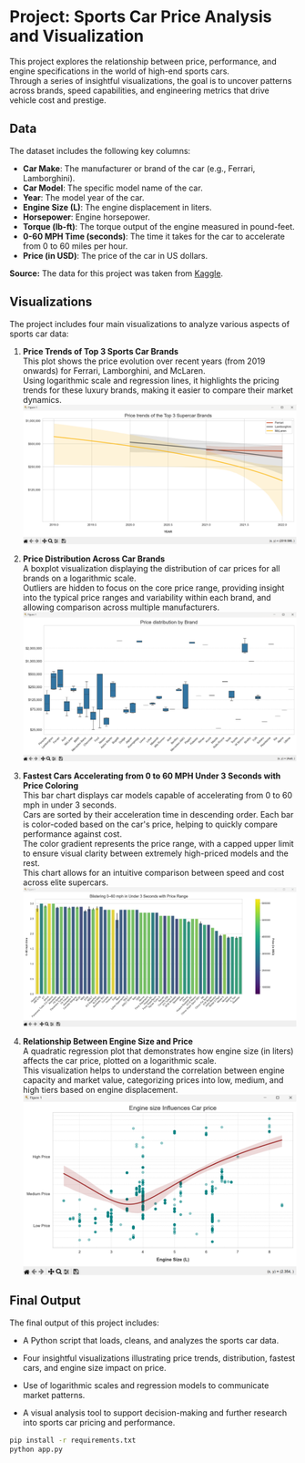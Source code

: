 # Project: Sports Car Price Analysis and Visualization

This project explores the relationship between price, performance, and engine specifications in the world of high-end sports cars.  
Through a series of insightful visualizations, the goal is to uncover patterns across brands, speed capabilities, and engineering metrics that drive vehicle cost and prestige.

## Data

The dataset includes the following key columns:

- **Car Make**: The manufacturer or brand of the car (e.g., Ferrari, Lamborghini).  
- **Car Model**: The specific model name of the car.  
- **Year**: The model year of the car.  
- **Engine Size (L)**: The engine displacement in liters.  
- **Horsepower**: Engine horsepower.  
- **Torque (lb-ft)**: The torque output of the engine measured in pound-feet.  
- **0-60 MPH Time (seconds)**: The time it takes for the car to accelerate from 0 to 60 miles per hour.  
- **Price (in USD)**: The price of the car in US dollars.

**Source:** The data for this project was taken from [Kaggle](https://www.kaggle.com/datasets/rkiattisak/sports-car-prices-dataset).

## Visualizations

The project includes four main visualizations to analyze various aspects of sports car data:

1. **Price Trends of Top 3 Sports Car Brands**  
   This plot shows the price evolution over recent years (from 2019 onwards) for Ferrari, Lamborghini, and McLaren.  
   Using logarithmic scale and regression lines, it highlights the pricing trends for these luxury brands, making it easier to compare their market dynamics.
   ![Описание](images/demo_plot_1.png)


2. **Price Distribution Across Car Brands**  
   A boxplot visualization displaying the distribution of car prices for all brands on a logarithmic scale.  
   Outliers are hidden to focus on the core price range, providing insight into the typical price ranges and variability within each brand, and allowing comparison across multiple manufacturers.
   ![Описание](images/demo_plot_2.png)

   
4. **Fastest Cars Accelerating from 0 to 60 MPH Under 3 Seconds with Price Coloring**  
   This bar chart displays car models capable of accelerating from 0 to 60 mph in under 3 seconds.  
   Cars are sorted by their acceleration time in descending order. Each bar is color-coded based on the car's price, helping to quickly compare performance against cost.  
   The color gradient represents the price range, with a capped upper limit to ensure visual clarity between extremely high-priced models and the rest.  
   This chart allows for an intuitive comparison between speed and cost across elite supercars.
   ![Описание](images/demo_plot_3.png)


5. **Relationship Between Engine Size and Price**  
   A quadratic regression plot that demonstrates how engine size (in liters) affects the car price, plotted on a logarithmic scale.  
   This visualization helps to understand the correlation between engine capacity and market value, categorizing prices into low, medium, and high tiers based on engine displacement.
   ![Описание](images/demo_plot_4.png)



## Final Output

The final output of this project includes:

- A Python script that loads, cleans, and analyzes the sports car data.

- Four insightful visualizations illustrating price trends, distribution, fastest cars, and engine size impact on price.

- Use of logarithmic scales and regression models to communicate market patterns.

- A visual analysis tool to support decision-making and further research into sports car pricing and performance.


```bash
pip install -r requirements.txt
python app.py

